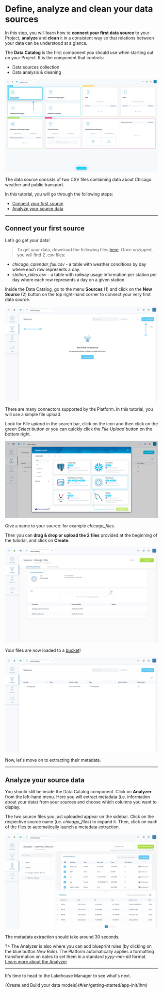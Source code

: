 # Define, analyze and clean your data sources

In this step, you will learn how to **connect your first data source** to your Project, **analyze** and **clean** it in a consistent way so that relations between your data can be understood at a glance. 

The **Data Catalog** is the first component you should use when starting out on your Project. It is the component that controls:
* Data sources collection
* Data analysis & cleaning

![Data Catalog](picts/datacatalog-home.png)

The data source consists of two CSV files containing data about Chicago weather and public transport.

In this tutorial, you will go through the following steps:
* [Connect your first source](#connect-your-first-source)
* [Analyze your source data](#analyze-your-source-data)

---

## Connect your first source

Let’s go get your data!

> To get your data, download the following files [here](https://hq.forepaas.io/getting-started/chicago_files.zip). Once unzipped, you will find 2 *.csv* files:
* *chicago_calendar_full.csv* - a table with weather conditions by day where each row represents a day.
* *station_rides.csv* - a table with railway usage information per station per day where each row represents a day on a given station.

Inside the Data Catalog, go to the menu **Sources** (1) and click on the **New Source** (2) button on the top right-hand corner to connect your very first data source.

![Data Catalog](picts/datacatalog-step1.png)

There are many connectors supported by the Platform. In this tutorial, you will use a simple file upload.

Look for *File upload* in the search bar, click on the icon and then click on the green *Select* button or you can quickly click the *File Upload* button on the bottom right.

![Data Catalog](picts/datacatalog-step2.png)

Give a name to your source: for example *chicago_files*. 

Then you can **drag & drop or upload the 2 files** provided at the beginning of the tutorial, and click on **Create**.

![Data Catalog](picts/datacatalog-step3.png)

Your files are now loaded to a [bucket](en/product/lakehouse-manager/buckets/index.md)!

![Data Catalog](picts/datacatalog-step4.png)

Now, let's move on to extracting their metadata.

---
## Analyze your source data

You should still be inside the Data Catalog component. Click on **Analyzer** from the left-hand menu. Here you will extract metadata (i.e. information about your data) from your sources and choose which columns you want to display.

The two source files you just uploaded appear on the sidebar. Click on the respective source name (i.e. *chicago_files*) to expand it. Then, click on each of the files to automatically launch a metadata extraction.

![Data Catalog](picts/datacatalog-step5.png)

The metadata extraction should take around 30 seconds.

?> The Analyzer is also where you can add blueprint rules (by clicking on the blue button *New Rule*). The Platform automatically applies a formatting transformation on dates to set them in a standard *yyyy-mm-dd* format.  
[Learn more about the Analyzer](en/product/data-catalog/analyzer/index)

---

It's time to head to the Lakehouse Manager to see what's next. 


{Create and Build your data models}(#/en/getting-started/app-init/lhm)
